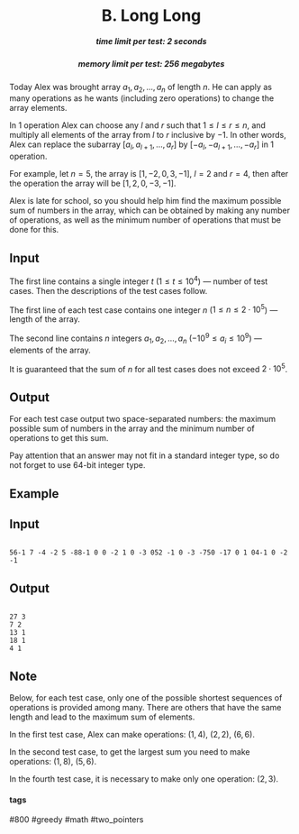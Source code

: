 <h1 style='text-align: center;'> B. Long Long</h1>

<h5 style='text-align: center;'>time limit per test: 2 seconds</h5>
<h5 style='text-align: center;'>memory limit per test: 256 megabytes</h5>

Today Alex was brought array $a_1, a_2, \dots, a_n$ of length $n$. He can apply as many operations as he wants (including zero operations) to change the array elements.

In $1$ operation Alex can choose any $l$ and $r$ such that $1 \leq l \leq r \leq n$, and multiply all elements of the array from $l$ to $r$ inclusive by $-1$. In other words, Alex can replace the subarray $[a_l, a_{l + 1}, \dots, a_r]$ by $[-a_l, -a_{l + 1}, \dots, -a_r]$ in $1$ operation.

For example, let $n = 5$, the array is $[1, -2, 0, 3, -1]$, $l = 2$ and $r = 4$, then after the operation the array will be $[1, 2, 0, -3, -1]$.

Alex is late for school, so you should help him find the maximum possible sum of numbers in the array, which can be obtained by making any number of operations, as well as the minimum number of operations that must be done for this.

## Input

The first line contains a single integer $t$ ($1 \leq t \leq 10^4$) — number of test cases. Then the descriptions of the test cases follow.

The first line of each test case contains one integer $n$ ($1 \leq n \leq 2 \cdot 10^5$) — length of the array.

The second line contains $n$ integers $a_1, a_2, \dots, a_n$ ($-10^9 \leq a_i \leq 10^9$) — elements of the array.

It is guaranteed that the sum of $n$ for all test cases does not exceed $2 \cdot 10^5$.

## Output

For each test case output two space-separated numbers: the maximum possible sum of numbers in the array and the minimum number of operations to get this sum.

Pay attention that an answer may not fit in a standard integer type, so do not forget to use 64-bit integer type.

## Example

## Input


```

56-1 7 -4 -2 5 -88-1 0 0 -2 1 0 -3 052 -1 0 -3 -750 -17 0 1 04-1 0 -2 -1
```
## Output


```

27 3
7 2
13 1
18 1
4 1

```
## Note

Below, for each test case, only one of the possible shortest sequences of operations is provided among many. There are others that have the same length and lead to the maximum sum of elements.

In the first test case, Alex can make operations: $(1, 4)$, $(2, 2)$, $(6, 6)$.

In the second test case, to get the largest sum you need to make operations: $(1, 8)$, $(5, 6)$.

In the fourth test case, it is necessary to make only one operation: $(2, 3)$.



#### tags 

#800 #greedy #math #two_pointers 